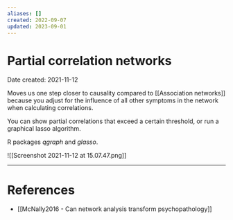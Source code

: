 ```yaml
---
aliases: []
created: 2022-09-07
updated: 2023-09-01
---
```


# Partial correlation networks
Date created: 2021-11-12

Moves us one step closer to causality compared to [[Association networks]] because you adjust for the influence of all other symptoms in the network when calculating correlations.

You can show partial correlations that exceed a certain threshold, or run a graphical lasso algorithm.

R packages *qgraph* and *glasso*.

![[Screenshot 2021-11-12 at 15.07.47.png]]

---
# References
* [[McNally2016 - Can network analysis transform psychopathology]]